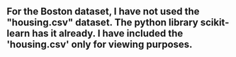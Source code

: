 ## For the Boston dataset, I have not used the "housing.csv" dataset. The python library scikit-learn has it already. I have included the 'housing.csv' only for viewing purposes.
